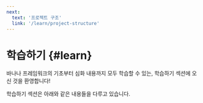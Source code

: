 ```yaml
---
next:
  text: '프로젝트 구조'
  link: '/learn/project-structure'
---
```


# 학습하기 {#learn}

바나나 프레임워크의 기초부터 심화 내용까지 모두 학습할 수 있는, 학습하기 섹션에 오신 것을 환영합니다!

학습하기 섹션은 아래와 같은 내용들을 다루고 있습니다.
